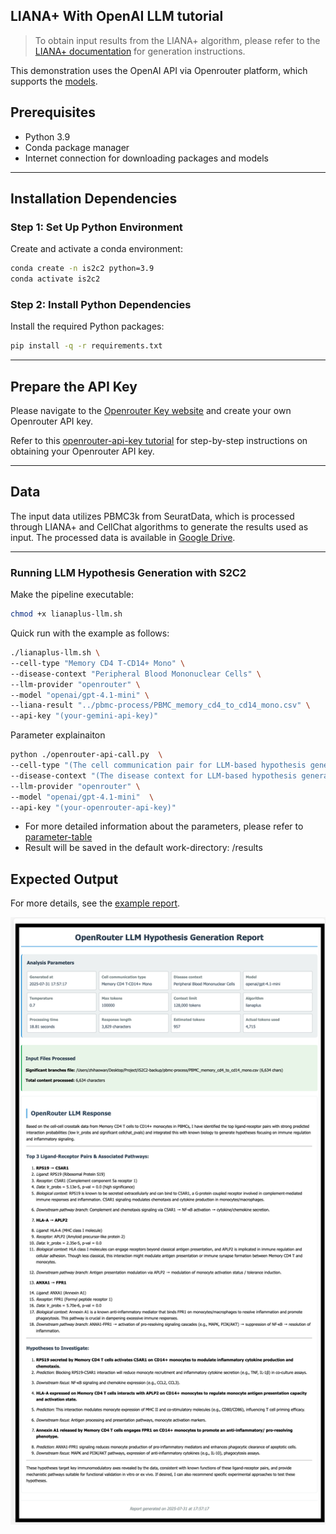 ## LIANA+ With OpenAI LLM tutorial
> To obtain input results from the LIANA+ algorithm, please refer to the [LIANA+ documentation](https://liana-py.readthedocs.io/en/latest/notebooks/basic_usage.html) for generation instructions.

This demonstration uses the OpenAI API via Openrouter platform, which supports the [models](https://openrouter.ai/models).

## Prerequisites
- Python 3.9
- Conda package manager
- Internet connection for downloading packages and models

---

## Installation Dependencies 
### Step 1: Set Up Python Environment
Create and activate a conda environment:

```bash
conda create -n is2c2 python=3.9
conda activate is2c2
```

### Step 2: Install Python Dependencies
Install the required Python packages:

```bash
pip install -q -r requirements.txt
```

---

## Prepare the API Key
Please navigate to the [Openrouter Key website](https://openrouter.ai/settings/keys) and create your own Openrouter API key.


Refer to this [openrouter-api-key tutorial](../get-openrouter-key.md) for step-by-step instructions on obtaining your Openrouter API key.

---

## Data
The input data utilizes PBMC3k from SeuratData, which is processed through LIANA+ and CellChat algorithms to generate the results used as input. The processed data is available in [Google Drive](https://drive.google.com/file/d/1ZifaMtldX4lvSkB1YrmA_P1V-YPVIAZM/view?usp=sharing).


---


### Running LLM Hypothesis Generation with S2C2
Make the pipeline executable:

```bash
chmod +x lianaplus-llm.sh
```

Quick run with the example as follows:
```bash
./lianaplus-llm.sh \
--cell-type "Memory CD4 T-CD14+ Mono" \
--disease-context "Peripheral Blood Mononuclear Cells" \
--llm-provider "openrouter" \
--model "openai/gpt-4.1-mini" \
--liana-result "../pbmc-process/PBMC_memory_cd4_to_cd14_mono.csv" \
--api-key "(your-gemini-api-key)"
```

Parameter explainaiton
```bash
python ./openrouter-api-call.py  \
--cell-type "(The cell communication pair for LLM-based hypothesis generation and analysis)" \
--disease-context "(The disease context for LLM-based hypothesis generation to provide relevant biological context for the analysis.)" \
--llm-provider "openrouter" \
--model "openai/gpt-4.1-mini"  \
--api-key "(your-openrouter-api-key)"
```
* For more detailed information about the parameters, please refer to [parameter-table](../../parameters.md)
* Result will be saved in the default work-directory: /results


## Expected Output
For more details, see the [example report](https://mocha.houstonmethodist.org/iS2C2/openai-lianaplus.html).

![example-output](../../screenshots/output/lianaplus/openrouter/openrouter-lianaplus.png)